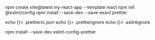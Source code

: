 npm create vite@latest my-react-app --template react
npm init @eslint/config
npm install --save-dev --save-exact prettier

echo {}> .prettierrc.json
echo {}> .prettierignore
echo {}> .eslintignore

npm install --save-dev eslint-config-prettier
